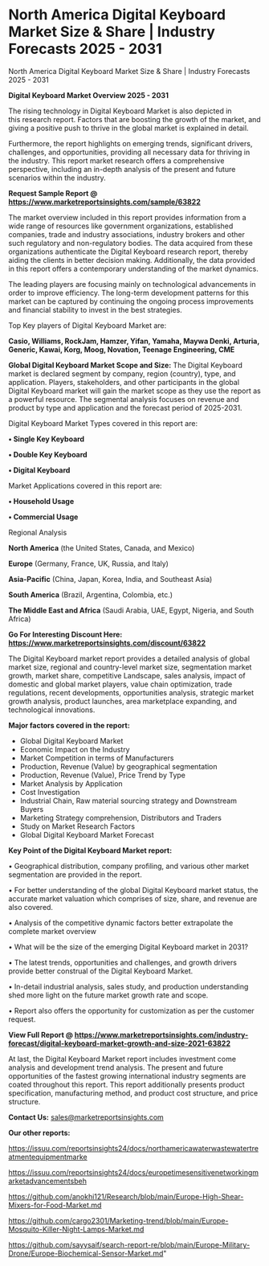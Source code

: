 # North America Digital Keyboard Market Size & Share | Industry Forecasts 2025 - 2031
North America Digital Keyboard Market Size & Share | Industry Forecasts 2025 - 2031

<Strong> Digital Keyboard Market Overview 2025 - 2031</strong>

The rising technology in Digital Keyboard Market is also depicted in this research report. Factors that are boosting the growth of the market, and giving a positive push to thrive in the global market is explained in detail.

Furthermore, the report highlights on emerging trends, significant drivers, challenges, and opportunities, providing all necessary data for thriving in the industry. This report market research offers a comprehensive perspective, including an in-depth analysis of the present and future scenarios within the industry.

<strong>Request Sample Report @ <a href=https://www.marketreportsinsights.com/sample/63822>https://www.marketreportsinsights.com/sample/63822</a></strong>

The market overview included in this report provides information from a wide range of resources like government organizations, established companies, trade and industry associations, industry brokers and other such regulatory and non-regulatory bodies. The data acquired from these organizations authenticate the Digital Keyboard research report, thereby aiding the clients in better decision making. Additionally, the data provided in this report offers a contemporary understanding of the market dynamics.

The leading players are focusing mainly on technological advancements in order to improve efficiency. The long-term development patterns for this market can be captured by continuing the ongoing process improvements and financial stability to invest in the best strategies.

Top Key players of Digital Keyboard Market are:

<strong>Casio, Williams, RockJam, Hamzer, Yifan, Yamaha, Maywa Denki, Arturia, Generic, Kawai, Korg, Moog, Novation, Teenage Engineering, CME</strong>

<strong><b>Global Digital Keyboard Market Scope and Size:</b></strong>
The Digital Keyboard market is declared segment by company, region (country), type, and application. Players, stakeholders, and other participants in the global Digital Keyboard market will gain the market scope as they use the report as a powerful resource. The segmental analysis focuses on revenue and product by type and application and the forecast period of 2025-2031.

Digital Keyboard Market Types covered in this report are:

<strong>• Single Key Keyboard

• Double Key Keyboard

• Digital Keyboard</strong>

Market Applications covered in this report are:

<strong>• Household Usage

• Commercial Usage</strong> 

Regional Analysis

<strong>North America</strong> (the United States, Canada, and Mexico)

<strong>Europe</strong> (Germany, France, UK, Russia, and Italy)

<strong>Asia-Pacific</strong> (China, Japan, Korea, India, and Southeast Asia)

<strong>South America</strong> (Brazil, Argentina, Colombia, etc.)

<strong>The Middle East and Africa</strong> (Saudi Arabia, UAE, Egypt, Nigeria, and South Africa)

<strong>Go For Interesting Discount Here: <a href=https://www.marketreportsinsights.com/discount/63822>https://www.marketreportsinsights.com/discount/63822</a></strong>

The Digital Keyboard market report provides a detailed analysis of global market size, regional and country-level market size, segmentation market growth, market share, competitive Landscape, sales analysis, impact of domestic and global market players, value chain optimization, trade regulations, recent developments, opportunities analysis, strategic market growth analysis, product launches, area marketplace expanding, and technological innovations.

<strong><b>Major factors covered in the report:</b></strong>
<ul>
  <li>Global Digital Keyboard Market </li>
  <li>Economic Impact on the Industry</li>
  <li>Market Competition in terms of Manufacturers</li>
  <li>Production, Revenue (Value) by geographical segmentation</li>
  <li>Production, Revenue (Value), Price Trend by Type</li>
  <li>Market Analysis by Application</li>
  <li>Cost Investigation</li>
  <li>Industrial Chain, Raw material sourcing strategy and Downstream Buyers</li>
  <li>Marketing Strategy comprehension, Distributors and Traders</li>
  <li>Study on Market Research Factors</li>
  <li>Global Digital Keyboard Market Forecast</li>
</ul>

<strong><b>Key Point of the Digital Keyboard Market report:</b></strong>

• Geographical distribution, company profiling, and various other market segmentation are provided in the report.

• For better understanding of the global Digital Keyboard market status, the accurate market valuation which comprises of size, share, and revenue are also covered.

• Analysis of the competitive dynamic factors better extrapolate the complete market overview

• What will be the size of the emerging Digital Keyboard market in 2031?

• The latest trends, opportunities and challenges, and growth drivers provide better construal of the Digital Keyboard Market.

• In-detail industrial analysis, sales study, and production understanding shed more light on the future market growth rate and scope.

• Report also offers the opportunity for customization as per the customer request.

<strong><b>View Full Report @ <a href=https://www.marketreportsinsights.com/industry-forecast/digital-keyboard-market-growth-and-size-2021-63822>https://www.marketreportsinsights.com/industry-forecast/digital-keyboard-market-growth-and-size-2021-63822</a></b></strong>


At last, the Digital Keyboard Market report includes investment come analysis and development trend analysis. The present and future opportunities of the fastest growing international industry segments are coated throughout this report. This report additionally presents product specification, manufacturing method, and product cost structure, and price structure.

<strong>Contact Us:</strong>
sales@marketreportsinsights.com

<strong>Our other reports:</strong>

<a href=https://issuu.com/reportsinsights24/docs/northamericawaterwastewatertreatmentequipmentmarke>https://issuu.com/reportsinsights24/docs/northamericawaterwastewatertreatmentequipmentmarke</a>

<a href=https://issuu.com/reportsinsights24/docs/europetimesensitivenetworkingmarketadvancementsbeh>https://issuu.com/reportsinsights24/docs/europetimesensitivenetworkingmarketadvancementsbeh</a>

<a href=https://github.com/anokhi121/Research/blob/main/Europe-High-Shear-Mixers-for-Food-Market.md>https://github.com/anokhi121/Research/blob/main/Europe-High-Shear-Mixers-for-Food-Market.md</a>

<a href=https://github.com/cargo2301/Marketing-trend/blob/main/Europe-Mosquito-Killer-Night-Lamps-Market.md>https://github.com/cargo2301/Marketing-trend/blob/main/Europe-Mosquito-Killer-Night-Lamps-Market.md</a>

<a href=https://github.com/sayysaif/search-report-re/blob/main/Europe-Military-Drone/Europe-Biochemical-Sensor-Market.md>https://github.com/sayysaif/search-report-re/blob/main/Europe-Military-Drone/Europe-Biochemical-Sensor-Market.md</a>"
